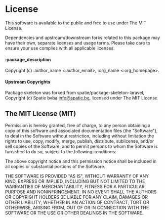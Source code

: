 # License

This software is available to the public and free to use under The MIT License.

Dependencies and upstream/downstream forks related to this package may have their own, separate licenses and usage terms. Please take care to ensure your use complies with all applicable licenses.

#### :package_description
Copyright (c) :author_name <:author_email>, :org_name <:org_homepage>.

#### Upstream Copyrights

Package skeleton was forked from spatie/package-skeleton-laravel, Copyright (c) Spatie bvba <info@spatie.be>, licensed under The MIT License.

## The MIT License (MIT)

Permission is hereby granted, free of charge, to any person obtaining a copy of this software and associated documentation files (the "Software"), to deal in the Software without restriction, including without limitation the rights to use, copy, modify, merge, publish, distribute, sublicense, and/or sell copies of the Software, and to permit persons to whom the Software is furnished to do so, subject to the following conditions:

The above copyright notice and this permission notice shall be included in all copies or substantial portions of the Software.

THE SOFTWARE IS PROVIDED "AS IS", WITHOUT WARRANTY OF ANY KIND, EXPRESS OR IMPLIED, INCLUDING BUT NOT LIMITED TO THE WARRANTIES OF MERCHANTABILITY, FITNESS FOR A PARTICULAR PURPOSE AND NONINFRINGEMENT. IN NO EVENT SHALL THE AUTHORS OR COPYRIGHT HOLDERS BE LIABLE FOR ANY CLAIM, DAMAGES OR OTHER LIABILITY, WHETHER IN AN ACTION OF CONTRACT, TORT OR OTHERWISE, ARISING FROM, OUT OF OR IN CONNECTION WITH THE SOFTWARE OR THE USE OR OTHER DEALINGS IN THE SOFTWARE.
